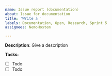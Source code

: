 ```yaml
---
name: Issue report (documentation)
about: Issue for documentation
title: 'Write a '
labels: Documentation, Open, Research, Sprint 5
assignees: NemoHostem

---
```


**Description:**
Give a description

**Tasks:**
- [ ] Todo
- [ ] Todo
